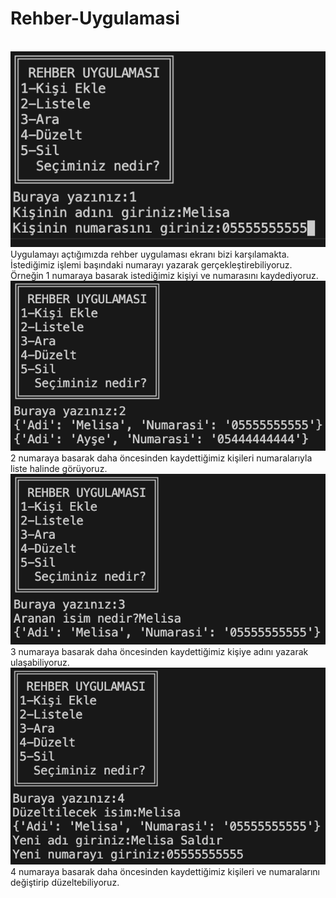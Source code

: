 # Rehber-Uygulamasi
<br>
<img src="proje fotograflari/kisiekle.png" alt="Kişi ekleme">
Uygulamayı açtığımızda rehber uygulaması ekranı bizi karşılamakta. İstediğimiz işlemi başındaki numarayı yazarak gerçekleştirebiliyoruz. Örneğin 1 numaraya basarak istediğimiz kişiyi ve numarasını kaydediyoruz.
<br>
<img src="proje fotograflari/listeleme.png" alt="Listeleme">
2 numaraya basarak daha öncesinden kaydettiğimiz kişileri numaralarıyla liste halinde görüyoruz.
<br>
<img src="proje fotograflari/ara.png" alt="Listeleme">
3 numaraya basarak daha öncesinden kaydettiğimiz kişiye adını yazarak ulaşabiliyoruz.
<br>
<img src="proje fotograflari/duzelt.png" alt="Listeleme">
4 numaraya basarak daha öncesinden kaydettiğimiz kişileri ve numaralarını değiştirip düzeltebiliyoruz.
